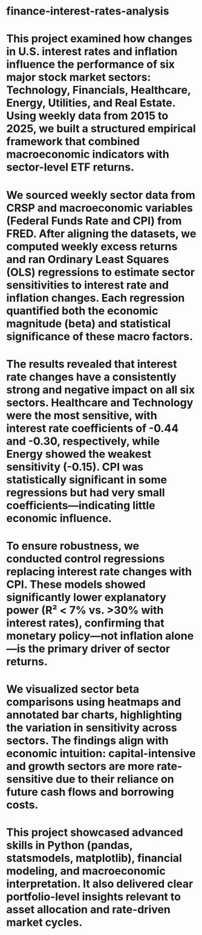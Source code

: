 # finance-interest-rates-analysis
# This project examined how changes in U.S. interest rates and inflation influence the performance of six major stock market sectors: Technology, Financials, Healthcare, Energy, Utilities, and Real Estate. Using weekly data from 2015 to 2025, we built a structured empirical framework that combined macroeconomic indicators with sector-level ETF returns.

# We sourced weekly sector data from CRSP and macroeconomic variables (Federal Funds Rate and CPI) from FRED. After aligning the datasets, we computed weekly excess returns and ran Ordinary Least Squares (OLS) regressions to estimate sector sensitivities to interest rate and inflation changes. Each regression quantified both the economic magnitude (beta) and statistical significance of these macro factors.

# The results revealed that interest rate changes have a consistently strong and negative impact on all six sectors. Healthcare and Technology were the most sensitive, with interest rate coefficients of -0.44 and -0.30, respectively, while Energy showed the weakest sensitivity (-0.15). CPI was statistically significant in some regressions but had very small coefficients—indicating little economic influence.

# To ensure robustness, we conducted control regressions replacing interest rate changes with CPI. These models showed significantly lower explanatory power (R² < 7% vs. >30% with interest rates), confirming that monetary policy—not inflation alone—is the primary driver of sector returns.

# We visualized sector beta comparisons using heatmaps and annotated bar charts, highlighting the variation in sensitivity across sectors. The findings align with economic intuition: capital-intensive and growth sectors are more rate-sensitive due to their reliance on future cash flows and borrowing costs.

# This project showcased advanced skills in Python (pandas, statsmodels, matplotlib), financial modeling, and macroeconomic interpretation. It also delivered clear portfolio-level insights relevant to asset allocation and rate-driven market cycles.
